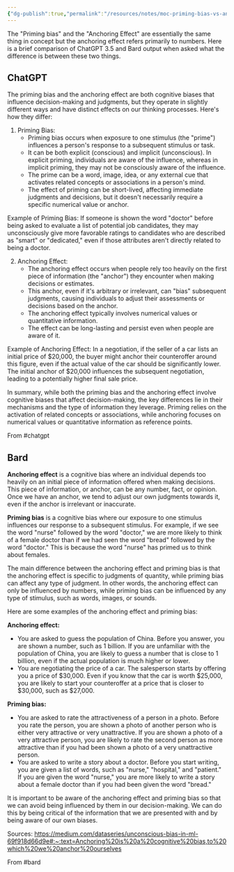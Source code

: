 ```yaml
---
{"dg-publish":true,"permalink":"/resources/notes/moc-priming-bias-vs-anchoring-effect/","noteIcon":"","created":"","updated":""}
---
```


The "Priming bias" and the "Anchoring Effect" are essentially the same thing in concept but the anchoring effect refers primarily to numbers. Here is a brief comparison of ChatGPT 3.5 and Bard output when asked what the difference is between these two things.

## ChatGPT
The priming bias and the anchoring effect are both cognitive biases that influence decision-making and judgments, but they operate in slightly different ways and have distinct effects on our thinking processes. Here's how they differ:

1. Priming Bias:
   - Priming bias occurs when exposure to one stimulus (the "prime") influences a person's response to a subsequent stimulus or task.
   - It can be both explicit (conscious) and implicit (unconscious). In explicit priming, individuals are aware of the influence, whereas in implicit priming, they may not be consciously aware of the influence.
   - The prime can be a word, image, idea, or any external cue that activates related concepts or associations in a person's mind.
   - The effect of priming can be short-lived, affecting immediate judgments and decisions, but it doesn't necessarily require a specific numerical value or anchor.

Example of Priming Bias:
If someone is shown the word "doctor" before being asked to evaluate a list of potential job candidates, they may unconsciously give more favorable ratings to candidates who are described as "smart" or "dedicated," even if those attributes aren't directly related to being a doctor.

2. Anchoring Effect:
   - The anchoring effect occurs when people rely too heavily on the first piece of information (the "anchor") they encounter when making decisions or estimates.
   - This anchor, even if it's arbitrary or irrelevant, can "bias" subsequent judgments, causing individuals to adjust their assessments or decisions based on the anchor.
   - The anchoring effect typically involves numerical values or quantitative information.
   - The effect can be long-lasting and persist even when people are aware of it.

Example of Anchoring Effect:
In a negotiation, if the seller of a car lists an initial price of $20,000, the buyer might anchor their counteroffer around this figure, even if the actual value of the car should be significantly lower. The initial anchor of $20,000 influences the subsequent negotiation, leading to a potentially higher final sale price.

In summary, while both the priming bias and the anchoring effect involve cognitive biases that affect decision-making, the key differences lie in their mechanisms and the type of information they leverage. Priming relies on the activation of related concepts or associations, while anchoring focuses on numerical values or quantitative information as reference points.

From #chatgpt 

## Bard
**Anchoring effect** is a cognitive bias where an individual depends too heavily on an initial piece of information offered when making decisions. This piece of information, or anchor, can be any number, fact, or opinion. Once we have an anchor, we tend to adjust our own judgments towards it, even if the anchor is irrelevant or inaccurate.

**Priming bias** is a cognitive bias where our exposure to one stimulus influences our response to a subsequent stimulus. For example, if we see the word "nurse" followed by the word "doctor," we are more likely to think of a female doctor than if we had seen the word "bread" followed by the word "doctor." This is because the word "nurse" has primed us to think about females.

The main difference between the anchoring effect and priming bias is that the anchoring effect is specific to judgments of quantity, while priming bias can affect any type of judgment. In other words, the anchoring effect can only be influenced by numbers, while priming bias can be influenced by any type of stimulus, such as words, images, or sounds.

Here are some examples of the anchoring effect and priming bias:

**Anchoring effect:**

* You are asked to guess the population of China. Before you answer, you are shown a number, such as 1 billion. If you are unfamiliar with the population of China, you are likely to guess a number that is close to 1 billion, even if the actual population is much higher or lower.
* You are negotiating the price of a car. The salesperson starts by offering you a price of $30,000. Even if you know that the car is worth $25,000, you are likely to start your counteroffer at a price that is closer to $30,000, such as $27,000.

**Priming bias:**

* You are asked to rate the attractiveness of a person in a photo. Before you rate the person, you are shown a photo of another person who is either very attractive or very unattractive. If you are shown a photo of a very attractive person, you are likely to rate the second person as more attractive than if you had been shown a photo of a very unattractive person.
* You are asked to write a story about a doctor. Before you start writing, you are given a list of words, such as "nurse," "hospital," and "patient." If you are given the word "nurse," you are more likely to write a story about a female doctor than if you had been given the word "bread."

It is important to be aware of the anchoring effect and priming bias so that we can avoid being influenced by them in our decision-making. We can do this by being critical of the information that we are presented with and by being aware of our own biases.

Sources: https://medium.com/dataseries/unconscious-bias-in-ml-69f918d66d9e#:~:text=Anchoring%20is%20a%20cognitive%20bias,to%20which%20we%20anchor%20ourselves

From #bard
